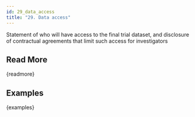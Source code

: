 ```yaml
---
id: 29_data_access
title: "29. Data access"
---
```

Statement of who will have access to the final trial dataset, and disclosure of contractual agreements that limit such access for investigators

## Read More

{readmore}

## Examples

{examples}